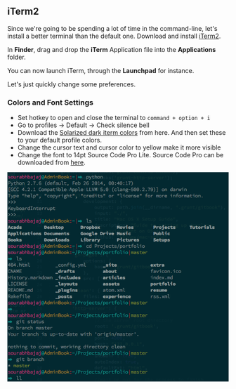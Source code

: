 ## iTerm2

Since we're going to be spending a lot of time in the command-line, let's install a better terminal than the default one. Download and install [iTerm2](http://www.iterm2.com/).

In **Finder**, drag and drop the **iTerm** Application file into the **Applications** folder.

You can now launch iTerm, through the **Launchpad** for instance.

Let's just quickly change some preferences.

### Colors and Font Settings
- Set hotkey to open and close the terminal to `command + option + i`
- Go to profiles -> Default -> Check silence bell
- Download the [Solarized dark iterm colors](https://github.com/altercation/solarized/tree/master/iterm2-colors-solarized) from here. And then set these to your default profile colors.
- Change the cursor text and cursor color to yellow make it more visible
- Change the font to 14pt Source Code Pro Lite. Source Code Pro can be downloaded from [here](https://github.com/adobe/source-code-pro/downloads).


[![Screen](https://raw.githubusercontent.com/sb2nov/mac-setup/master/assets/Iterm.png)](https://raw.githubusercontent.com/sb2nov/mac-setup/master/assets/Iterm.png)

